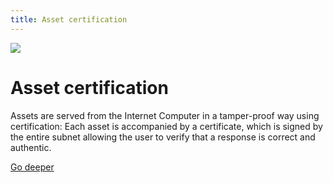 ```yaml
---
title: Asset certification
---
```


![](/img/how-it-works/response-certification.600x300.jpg)

# Asset certification

Assets are served from the Internet Computer in a tamper-proof way using certification:
Each asset is accompanied by a certificate, which is signed by the entire subnet
allowing the user to verify that a response is correct and authentic.

[Go deeper](/how-it-works/asset-certification/)
